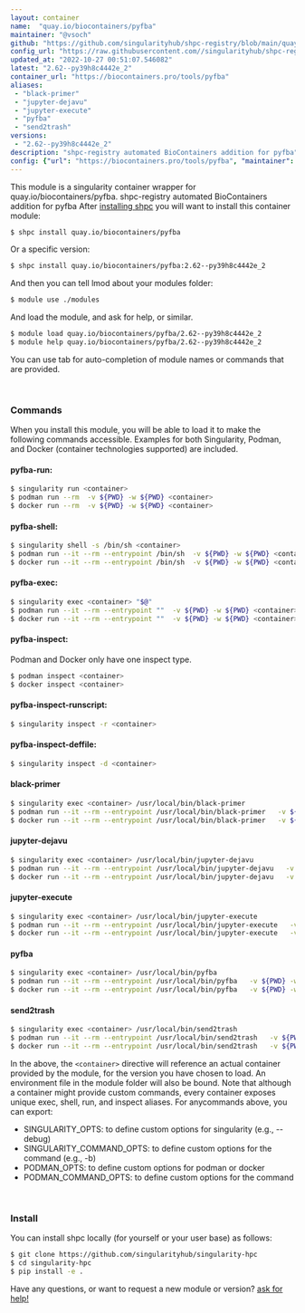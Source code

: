 ```yaml
---
layout: container
name:  "quay.io/biocontainers/pyfba"
maintainer: "@vsoch"
github: "https://github.com/singularityhub/shpc-registry/blob/main/quay.io/biocontainers/pyfba/container.yaml"
config_url: "https://raw.githubusercontent.com//singularityhub/shpc-registry/main/quay.io/biocontainers/pyfba/container.yaml"
updated_at: "2022-10-27 00:51:07.546082"
latest: "2.62--py39h8c4442e_2"
container_url: "https://biocontainers.pro/tools/pyfba"
aliases:
 - "black-primer"
 - "jupyter-dejavu"
 - "jupyter-execute"
 - "pyfba"
 - "send2trash"
versions:
 - "2.62--py39h8c4442e_2"
description: "shpc-registry automated BioContainers addition for pyfba"
config: {"url": "https://biocontainers.pro/tools/pyfba", "maintainer": "@vsoch", "description": "shpc-registry automated BioContainers addition for pyfba", "latest": {"2.62--py39h8c4442e_2": "sha256:4b3eaf5f92231aacb9cb5a9f2e6dc78f6836edc9bac0a014efb23482c7ab3a7f"}, "tags": {"2.62--py39h8c4442e_2": "sha256:4b3eaf5f92231aacb9cb5a9f2e6dc78f6836edc9bac0a014efb23482c7ab3a7f"}, "docker": "quay.io/biocontainers/pyfba", "aliases": {"black-primer": "/usr/local/bin/black-primer", "jupyter-dejavu": "/usr/local/bin/jupyter-dejavu", "jupyter-execute": "/usr/local/bin/jupyter-execute", "pyfba": "/usr/local/bin/pyfba", "send2trash": "/usr/local/bin/send2trash"}}
---
```


This module is a singularity container wrapper for quay.io/biocontainers/pyfba.
shpc-registry automated BioContainers addition for pyfba
After [installing shpc](#install) you will want to install this container module:


```bash
$ shpc install quay.io/biocontainers/pyfba
```

Or a specific version:

```bash
$ shpc install quay.io/biocontainers/pyfba:2.62--py39h8c4442e_2
```

And then you can tell lmod about your modules folder:

```bash
$ module use ./modules
```

And load the module, and ask for help, or similar.

```bash
$ module load quay.io/biocontainers/pyfba/2.62--py39h8c4442e_2
$ module help quay.io/biocontainers/pyfba/2.62--py39h8c4442e_2
```

You can use tab for auto-completion of module names or commands that are provided.

<br>

### Commands

When you install this module, you will be able to load it to make the following commands accessible.
Examples for both Singularity, Podman, and Docker (container technologies supported) are included.

#### pyfba-run:

```bash
$ singularity run <container>
$ podman run --rm  -v ${PWD} -w ${PWD} <container>
$ docker run --rm  -v ${PWD} -w ${PWD} <container>
```

#### pyfba-shell:

```bash
$ singularity shell -s /bin/sh <container>
$ podman run --it --rm --entrypoint /bin/sh  -v ${PWD} -w ${PWD} <container>
$ docker run --it --rm --entrypoint /bin/sh  -v ${PWD} -w ${PWD} <container>
```

#### pyfba-exec:

```bash
$ singularity exec <container> "$@"
$ podman run --it --rm --entrypoint ""  -v ${PWD} -w ${PWD} <container> "$@"
$ docker run --it --rm --entrypoint ""  -v ${PWD} -w ${PWD} <container> "$@"
```

#### pyfba-inspect:

Podman and Docker only have one inspect type.

```bash
$ podman inspect <container>
$ docker inspect <container>
```

#### pyfba-inspect-runscript:

```bash
$ singularity inspect -r <container>
```

#### pyfba-inspect-deffile:

```bash
$ singularity inspect -d <container>
```


#### black-primer

```bash
$ singularity exec <container> /usr/local/bin/black-primer
$ podman run --it --rm --entrypoint /usr/local/bin/black-primer   -v ${PWD} -w ${PWD} <container> -c " $@"
$ docker run --it --rm --entrypoint /usr/local/bin/black-primer   -v ${PWD} -w ${PWD} <container> -c " $@"
```


#### jupyter-dejavu

```bash
$ singularity exec <container> /usr/local/bin/jupyter-dejavu
$ podman run --it --rm --entrypoint /usr/local/bin/jupyter-dejavu   -v ${PWD} -w ${PWD} <container> -c " $@"
$ docker run --it --rm --entrypoint /usr/local/bin/jupyter-dejavu   -v ${PWD} -w ${PWD} <container> -c " $@"
```


#### jupyter-execute

```bash
$ singularity exec <container> /usr/local/bin/jupyter-execute
$ podman run --it --rm --entrypoint /usr/local/bin/jupyter-execute   -v ${PWD} -w ${PWD} <container> -c " $@"
$ docker run --it --rm --entrypoint /usr/local/bin/jupyter-execute   -v ${PWD} -w ${PWD} <container> -c " $@"
```


#### pyfba

```bash
$ singularity exec <container> /usr/local/bin/pyfba
$ podman run --it --rm --entrypoint /usr/local/bin/pyfba   -v ${PWD} -w ${PWD} <container> -c " $@"
$ docker run --it --rm --entrypoint /usr/local/bin/pyfba   -v ${PWD} -w ${PWD} <container> -c " $@"
```


#### send2trash

```bash
$ singularity exec <container> /usr/local/bin/send2trash
$ podman run --it --rm --entrypoint /usr/local/bin/send2trash   -v ${PWD} -w ${PWD} <container> -c " $@"
$ docker run --it --rm --entrypoint /usr/local/bin/send2trash   -v ${PWD} -w ${PWD} <container> -c " $@"
```



In the above, the `<container>` directive will reference an actual container provided
by the module, for the version you have chosen to load. An environment file in the
module folder will also be bound. Note that although a container
might provide custom commands, every container exposes unique exec, shell, run, and
inspect aliases. For anycommands above, you can export:

 - SINGULARITY_OPTS: to define custom options for singularity (e.g., --debug)
 - SINGULARITY_COMMAND_OPTS: to define custom options for the command (e.g., -b)
 - PODMAN_OPTS: to define custom options for podman or docker
 - PODMAN_COMMAND_OPTS: to define custom options for the command

<br>

### Install

You can install shpc locally (for yourself or your user base) as follows:

```bash
$ git clone https://github.com/singularityhub/singularity-hpc
$ cd singularity-hpc
$ pip install -e .
```

Have any questions, or want to request a new module or version? [ask for help!](https://github.com/singularityhub/singularity-hpc/issues)